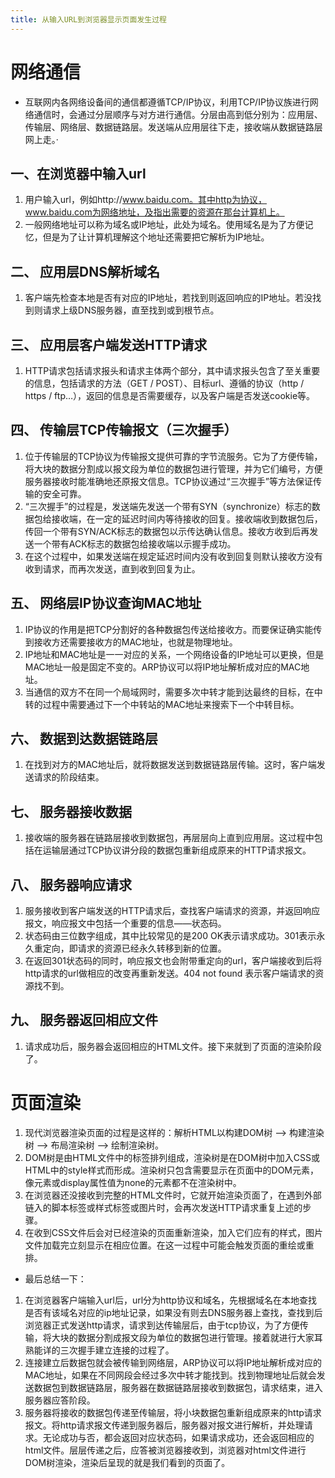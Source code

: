 ```yaml
---
title: 从输入URL到浏览器显示页面发生过程
---
```


# 网络通信

* 互联网内各网络设备间的通信都遵循TCP/IP协议，利用TCP/IP协议族进行网络通信时，会通过分层顺序与对方进行通信。分层由高到低分别为：应用层、传输层、网络层、数据链路层。发送端从应用层往下走，接收端从数据链路层网上走。·
## 一、在浏览器中输入url

1. 用户输入url，例如http://www.baidu.com。其中http为协议，www.baidu.com为网络地址，及指出需要的资源在那台计算机上。
2. 一般网络地址可以称为域名或IP地址，此处为域名。使用域名是为了方便记忆，但是为了让计算机理解这个地址还需要把它解析为IP地址。
## 二、 应用层DNS解析域名
1. 客户端先检查本地是否有对应的IP地址，若找到则返回响应的IP地址。若没找到则请求上级DNS服务器，直至找到或到根节点。

## 三、 应用层客户端发送HTTP请求
1. HTTP请求包括请求报头和请求主体两个部分，其中请求报头包含了至关重要的信息，包括请求的方法（GET / POST）、目标url、遵循的协议（http / https / ftp…），返回的信息是否需要缓存，以及客户端是否发送cookie等。

## 四、 传输层TCP传输报文（三次握手）

1. 位于传输层的TCP协议为传输报文提供可靠的字节流服务。它为了方便传输，将大块的数据分割成以报文段为单位的数据包进行管理，并为它们编号，方便服务器接收时能准确地还原报文信息。TCP协议通过“三次握手”等方法保证传输的安全可靠。
2. “三次握手”的过程是，发送端先发送一个带有SYN（synchronize）标志的数据包给接收端，在一定的延迟时间内等待接收的回复。接收端收到数据包后，传回一个带有SYN/ACK标志的数据包以示传达确认信息。接收方收到后再发送一个带有ACK标志的数据包给接收端以示握手成功。
3. 在这个过程中，如果发送端在规定延迟时间内没有收到回复则默认接收方没有收到请求，而再次发送，直到收到回复为止。

## 五、 网络层IP协议查询MAC地址

1. IP协议的作用是把TCP分割好的各种数据包传送给接收方。而要保证确实能传到接收方还需要接收方的MAC地址，也就是物理地址。
2. IP地址和MAC地址是一一对应的关系，一个网络设备的IP地址可以更换，但是MAC地址一般是固定不变的。ARP协议可以将IP地址解析成对应的MAC地址。
3. 当通信的双方不在同一个局域网时，需要多次中转才能到达最终的目标，在中转的过程中需要通过下一个中转站的MAC地址来搜索下一个中转目标。

## 六、 数据到达数据链路层

1. 在找到对方的MAC地址后，就将数据发送到数据链路层传输。这时，客户端发送请求的阶段结束。

## 七、 服务器接收数据

1. 接收端的服务器在链路层接收到数据包，再层层向上直到应用层。这过程中包括在运输层通过TCP协议讲分段的数据包重新组成原来的HTTP请求报文。

## 八、 服务器响应请求

1. 服务接收到客户端发送的HTTP请求后，查找客户端请求的资源，并返回响应报文，响应报文中包括一个重要的信息——状态码。
2. 状态码由三位数字组成，其中比较常见的是200 OK表示请求成功。301表示永久重定向，即请求的资源已经永久转移到新的位置。
3. 在返回301状态码的同时，响应报文也会附带重定向的url，客户端接收到后将http请求的url做相应的改变再重新发送。404 not found 表示客户端请求的资源找不到。

## 九、 服务器返回相应文件

1. 请求成功后，服务器会返回相应的HTML文件。接下来就到了页面的渲染阶段了。

# 页面渲染

1. 现代浏览器渲染页面的过程是这样的：解析HTML以构建DOM树 –> 构建渲染树 –> 布局渲染树 –> 绘制渲染树。
2. DOM树是由HTML文件中的标签排列组成，渲染树是在DOM树中加入CSS或HTML中的style样式而形成。渲染树只包含需要显示在页面中的DOM元素，像元素或display属性值为none的元素都不在渲染树中。
3. 在浏览器还没接收到完整的HTML文件时，它就开始渲染页面了，在遇到外部链入的脚本标签或样式标签或图片时，会再次发送HTTP请求重复上述的步骤。
4. 在收到CSS文件后会对已经渲染的页面重新渲染，加入它们应有的样式，图片文件加载完立刻显示在相应位置。在这一过程中可能会触发页面的重绘或重排。

* 最后总结一下：
1. 在浏览器客户端输入url后，url分为http协议和域名，先根据域名在本地查找是否有该域名对应的ip地址记录，如果没有则去DNS服务器上查找，查找到后浏览器正式发送http请求，请求到达传输层后，由于tcp协议，为了方便传输，将大块的数据分割成报文段为单位的数据包进行管理。接着就进行大家耳熟能详的三次握手建立连接的过程了。
2. 连接建立后数据包就会被传输到网络层，ARP协议可以将IP地址解析成对应的MAC地址，如果在不同网段会经过多次中转才能找到。找到物理地址后就会发送数据包到数据链路层，服务器在数据链路层接收到数据包，请求结束，进入服务器应答阶段。
3. 服务器将接收的数据包传递至传输层，将小块数据包重新组成原来的http请求报文。将http请求报文传递到服务器后，服务器对报文进行解析，并处理请求。无论成功与否，都会返回对应状态码，如果请求成功，还会返回相应的html文件。层层传递之后，应答被浏览器接收到，浏览器对html文件进行DOM树渲染，渲染后呈现的就是我们看到的页面了。
